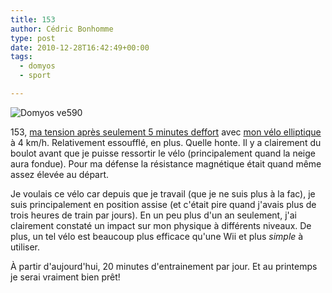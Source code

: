 ```yaml
---
title: 153
author: Cédric Bonhomme
type: post
date: 2010-12-28T16:42:49+00:00
tags:
  - domyos
  - sport

---
```

![Domyos ve590](/images/blog/2010/12/domyos-ve590.png)

153, [ma tension après seulement 5 minutes deffort][1] avec [mon vélo elliptique][2]
à 4 km/h. Relativement essoufflé, en plus. Quelle honte. Il y a clairement du boulot
avant que je puisse ressortir le vélo (principalement quand la neige aura fondue).
Pour ma défense la résistance magnétique était quand même assez élevée au départ.

Je voulais ce vélo car depuis que je travail (que je ne suis plus à la fac), je suis
principalement en position assise (et c'était pire quand j'avais plus de trois heures
de train par jours). En un peu plus d'un an seulement, j'ai clairement constaté un
impact sur mon physique à différents niveaux. De plus, un tel vélo est beaucoup plus
efficace qu'une Wii et plus _simple_ à utiliser.

À partir d'aujourd'hui, 20 minutes d'entrainement par jour. Et au printemps je serai
vraiment bien prêt!

 [1]: /images/blog/2010/12/domyos-ve590.png
 [2]: http://www.domyos-fitness.com/EN/ve-590-87976824/
